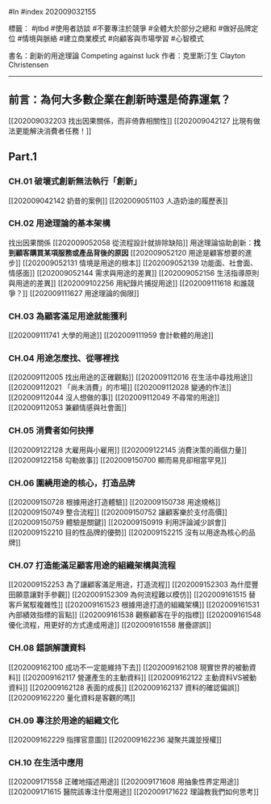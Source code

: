 #ln #index 202009032155 

標籤： #jtbd #使用者訪談 #不要專注於競爭 #全體大於部分之總和 #做好品牌定位 #情境與脈絡 #建立商業模式
#向顧客與市場學習 #心智模式

書名：創新的用途理論 Competing against luck
作者：克里斯汀生 Clayton Christensen

---

## 前言：為何大多數企業在創新時還是倚靠運氣？
[[202009032203 找出因果關係，而非倚靠相關性]]
[[202009042127 比現有做法更能解決消費者任務！]]

## Part.1
### CH.01 破壞式創新無法執行「創新」
[[202009042142 奶昔的案例]]
[[202009051103 人造奶油的履歷表]]

### CH.02 用途理論的基本架構
找出因果關係
[[202009052058 從流程設計就排除缺陷]]
用途理論協助創新：**找到顧客購買某項服務或產品背後的原因**
[[202009052120 用途是顧客想要的進步]]
[[202009052131 情境是用途的根本]]
[[202009052139 功能面、社會面、情感面]]
[[202009052144 需求與用途的差異]]
[[202009052156 生活指導原則與用途的差異]]
[[202009102256 用紀錄片捕捉用途]]
[[202009111618 和誰競爭？]]
[[202009111627 用途理論的侷限]]

### CH.03 為顧客滿足用途就能獲利
[[202009111741 大學的用途]]
[[202009111959 會計軟體的用途]]

### CH.04 用途怎麼找、從哪裡找
[[202009112005 找出用途的正確觀點]]
[[202009112016 在生活中尋找用途]]
[[202009112021 「尚未消費」的市場]]
[[202009112028 變通的作法]]
[[202009112044 沒人想做的事]]
[[202009112049 不尋常的用途]]
[[202009112053 兼顧情感與社會面]]

### CH.05 消費者如何抉擇
[[202009122128 大雇用與小雇用]]
[[202009122145 消費決策的兩個力量]]
[[202009122158 勾勒故事]]
[[202009150700 顯而易見卻相當罕見]]

### CH.06 圍繞用途的核心，打造品牌
[[202009150728 根據用途打造體驗]]
[[202009150738 用途規格]]
[[202009150749 整合流程]]
[[202009150752 讓顧客樂於支付高價]]
[[202009150759 體驗是關鍵]]
[[202009150919 利用評論減少誤會]]
[[202009152210 目的性品牌的優勢]]
[[202009152215 沒有以用途為核心的品牌]]

### CH.07 打造能滿足顧客用途的組織架構與流程
[[202009152253 為了讓顧客滿足用途，打造流程]]
[[202009152303 為什麼豐田願意讓對手參觀]]
[[202009152309 為何流程難以模仿]]
[[202009161515 替客戶駕馭複雜性]]
[[202009161523 根據用途打造的組織架構]]
[[202009161531 內部績效指標的盲點]]
[[202009161538 觀察顧客在乎的指標]]
[[202009161548 優化流程，用更好的方式達成用途]]
[[202009161558 層疊謬誤]]

### CH.08 錯誤解讀資料
[[202009162100 成功不一定能維持下去]]
[[202009162108 現實世界的被動資料]]
[[202009162117 營運產生的主動資料]]
[[202009162122 主動資料VS被動資料]]
[[202009162128 表面的成長]]
[[202009162137 資料的確認偏誤]]
[[202009162220 量化資料是客觀的嗎]]

### CH.09 專注於用途的組織文化
[[202009162229 指揮官意圖]]
[[202009162236 凝聚共識並授權]]

### CH.10 在生活中應用
[[202009171558 正確地描述用途]]
[[202009171608 用抽象性界定用途]]
[[202009171615 醫院該專注什麼用途]]
[[202009171622 理論教我們如何思考]]
